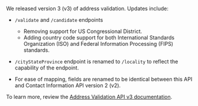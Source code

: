 We released version 3 (v3) of address validation. Updates include:
- `/validate` and `/candidate` endpoints

     - Removing support for US Congressional District. 
     - Adding country code support for both International Standards Organization (ISO) and Federal Information Processing (FIPS) standards.

- `/cityStateProvince` endpoint is renamed to `/locality` to reflect the capability of the endpoint.

- For ease of mapping,  fields are renamed to be identical between this API and Contact Information API version 2 (v2).

To learn more, review the [Address Validation API v3 documentation](../docs?version=v3).